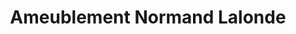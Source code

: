 ---
title: "Ameublement Normand Lalonde"
url: /saint-zotique/ameublement-normand-lalonde/
shop: furniture
---